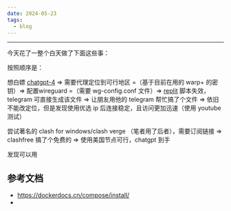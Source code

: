 ```yaml
---
date: 2024-05-23
tags:
  - blog
---
```

***

今天花了一整个白天做了下面这些事：

按照顺序是：

想白嫖 [chatgpt-4](https://chatgpt.com/) => 需要代理定位到可行地区 =（基于目前在用的 warp+ 的密钥）=>  配置wireguard =（需要 wg-config.conf 文件）=> [replit](https://replit.com/@misaka-blog/wgcf-profile-generator#main.sh) 脚本失效，telegram 可直接生成该文件 => 让朋友用他的 telegram 帮忙搞了个文件 => 依旧不能改定位，但是发现使用优选 ip 后连接稳定，且访问更加迅速（使用 youtube 测试）

尝试著名的 clash for windows/clash verge （笔者用了后者），需要订阅链接 => clashfree 搞了个免费的 => 使用美国节点可行，chatgpt 到手

发现可以用

<!-- more -->

## 参考文档

- https://dockerdocs.cn/compose/install/
- 